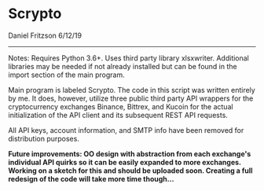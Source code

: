 # Scrypto
Daniel Fritzson
6/12/19
**********************************************************************************************************************************************

Notes:
Requires Python 3.6+. Uses third party library xlsxwriter. Additional libraries may be needed if not already installed but can be found in the import section of the main program.

Main program is labeled Scrypto. The code in this script was written entirely by me. It does, however, utilize three public third party API wrappers for the cryptocurrency exchanges Binance, Bittrex, and Kucoin for the actual initialization of the API client and its subsequent REST API requests. 

All API keys, account information, and SMTP info have been removed for distribution purposes.

**Future improvements: OO design with abstraction from each exchange's individual API quirks so it can be easily expanded to more exchanges. Working on a sketch for this and should be uploaded soon. Creating a full redesign of the code will take more time though...**
